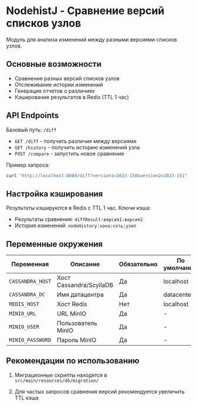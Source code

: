 # NodehistJ - Сравнение версий списков узлов

Модуль для анализа изменений между разными версиями списков узлов.

## Основные возможности

- Сравнение разных версий списков узлов
- Отслеживание истории изменений
- Генерация отчетов о различиях
- Кэширование результатов в Redis (TTL 1 час)

## API Endpoints

Базовый путь: `/diff`

- `GET /diff` - получить различия между версиями
- `GET /history` - получить историю изменений узла
- `POST /compare` - запустить новое сравнение

Пример запроса:

```bash
curl "http://localhost:8080/diff?version1=2023-150&version2=2023-151"
```

## Настройка кэширования

Результаты кэшируются в Redis с TTL 1 час. Ключи кэша:

- Результаты сравнения: `diffResult:версия1:версия2`
- История изменений: `nodeHistory:зона:сеть:узел`

## Переменные окружения

| Переменная | Описание | Обязательно | По умолчанию |
|------------|----------|-------------|--------------|
| `CASSANDRA_HOST` | Хост Cassandra/ScyllaDB | Да | localhost |
| `CASSANDRA_DC` | Имя датацентра | Да | datacenter1 |
| `REDIS_HOST` | Хост Redis | Нет | localhost |
| `MINIO_URL` | URL MinIO | Да | - |
| `MINIO_USER` | Пользователь MinIO | Да | - |
| `MINIO_PASSWORD` | Пароль MinIO | Да | - |

## Рекомендации по использованию

1. Миграционные скрипты находятся в `src/main/resources/db/migration/`

2. Для частых запросов сравнения версий рекомендуется увеличить TTL кэша
